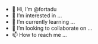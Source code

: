 - 👋 Hi, I’m @fortadu
- 👀 I’m interested in ...
- 🌱 I’m currently learning ...
- 💞️ I’m looking to collaborate on ...
- 📫 How to reach me ...

<!---
fortadu/fortadu is a ✨ special ✨ repository because its `README.md` (this file) appears on your GitHub profile.
You can click the Preview link to take a look at your changes.
--->
